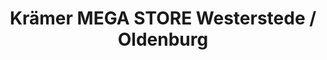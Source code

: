 ---
title: "Krämer MEGA STORE Westerstede / Oldenburg"
url: /westerstede/kraemer-mega-store-westerstede-oldenburg/
shop: Sport
---